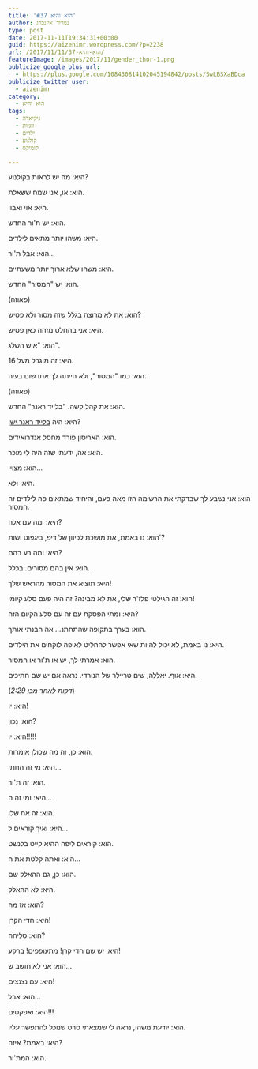 ```yaml
---
title: 'הוא והיא #37'
author: נמרוד איזנברג
type: post
date: 2017-11-11T19:34:31+00:00
guid: https://aizenimr.wordpress.com/?p=2238
url: /2017/11/11/הוא-והיא-37/
featureImage: /images/2017/11/gender_thor-1.png
publicize_google_plus_url:
  - https://plus.google.com/108430814102045194842/posts/SwLBSXaBDca
publicize_twitter_user:
  - aizenimr
category:
  - הוא והיא
tags:
  - גיקיאדה
  - זוגיות
  - ילדים
  - קולנוע
  - קומיקס

---
```

<span lang="he-IL">היא</span><span lang="en-US">: </span><span lang="he-IL">מה יש לראות בקולנוע</span><span lang="en-US">?</span>

<span lang="he-IL">הוא</span><span lang="en-US">: </span><span lang="he-IL">או</span><span lang="en-US">, </span><span lang="he-IL">אני שמח ששאלת</span><span lang="en-US">.</span>

<span lang="he-IL">היא</span><span lang="en-US">: </span><span lang="he-IL">אוי ואבוי</span><span lang="en-US">.</span>

<span lang="he-IL">הוא</span><span lang="en-US">: </span><span lang="he-IL">יש ת</span><span lang="en-US">'</span><span lang="he-IL">ור החדש</span><span lang="en-US">.</span>

<span lang="he-IL">היא</span><span lang="en-US">: </span><span lang="he-IL">משהו יותר מתאים לילדים</span><span lang="en-US">.</span>

<span lang="he-IL">הוא</span><span lang="en-US">: </span><span lang="he-IL">אבל ת</span><span lang="en-US">'</span><span lang="he-IL">ור</span><span lang="en-US">&#8230;</span>

<span lang="he-IL">היא</span><span lang="en-US">: </span><span lang="he-IL">משהו שלא ארוך יותר משעתיים</span><span lang="en-US">.</span>

<span lang="he-IL">הוא</span><span lang="en-US">: </span><span lang="he-IL">יש </span><span lang="en-US">"</span><span lang="he-IL">המסור</span><span lang="en-US">" </span><span lang="he-IL">החדש</span><span lang="en-US">.</span>

<span lang="en-US">(</span><span lang="he-IL">פאוזה</span><span lang="en-US">)</span>

<span lang="he-IL">הוא</span><span lang="en-US">: את לא מרוצה בגלל ש</span><span lang="he-IL">זה מסור ולא פטיש</span><span lang="en-US">?</span>

<span lang="he-IL">היא</span><span lang="en-US">: </span><span lang="he-IL">אני בהחלט מזהה כאן פטיש</span><span lang="en-US">.</span>

<span lang="he-IL">הוא</span><span lang="en-US">: "</span><span lang="he-IL">איש השלג</span><span lang="en-US">".</span>

<span lang="he-IL">היא</span><span lang="en-US">: </span><span lang="he-IL">זה מוגבל מעל </span><span lang="en-US">16.</span>

<span lang="he-IL">הוא</span><span lang="en-US">: </span><span lang="he-IL">כמו </span><span lang="en-US">"</span><span lang="he-IL">המסור</span><span lang="en-US">", </span><span lang="he-IL">ולא הייתה לך אתו שום בעיה</span><span lang="en-US">.</span>

<span lang="en-US">(</span><span lang="he-IL">פאוזה</span><span lang="en-US">)</span>

<span lang="he-IL">הוא</span><span lang="en-US">: </span><span lang="he-IL">את קהל קשה</span><span lang="en-US">. "</span><span lang="he-IL">בלייד ראנר</span><span lang="en-US">" </span><span lang="he-IL">החדש</span><span lang="en-US">.</span>

<span lang="he-IL">היא</span><span lang="en-US">: </span><span lang="he-IL">היה <a href="/2017/09/23/%d7%94%d7%a4%d7%99%d7%9c%d7%99%d7%a4-%d7%91%d7%9e%d7%a6%d7%95%d7%93%d7%94-%d7%94%d7%a8%d7%9e%d7%94/">בלייד ראנר ישן</a></span><span lang="en-US">?</span>

<span lang="he-IL">הוא</span><span lang="en-US">: </span><span lang="he-IL">האריסון פורד מחסל אנדרואידים</span><span lang="en-US">.</span>

<span lang="he-IL">היא</span><span lang="en-US">: </span><span lang="he-IL">אה</span><span lang="en-US">, </span><span lang="he-IL">ידעתי שזה היה לי מוכר</span><span lang="en-US">.</span>

<span lang="he-IL">הוא: מצויי&#8230;</span><span lang="en-US"><br /> </span>

<span lang="he-IL">היא</span><span lang="en-US">: ולא.<br /> </span>

הוא: אני נשבע לך שבדקתי את הרשימה הזו מאה פעם, והיחיד שמתאים פה לילדים זה המסור.

היא: ומה עם אלה?

<span lang="he-IL">הוא</span><span lang="en-US">: נו באמת, את מושכת לכיוון של דיפ, ביגפוט ושות'?<br /> </span>

<span lang="he-IL">היא</span><span lang="en-US">: ומה רע בהם?<br /> </span>

<span lang="he-IL">הוא</span><span lang="en-US">: אין בהם מסורים. בכלל.<br /> </span>

<span lang="he-IL">היא</span><span lang="en-US">: תוציא את המסור מהראש שלך!<br /> </span>

<span lang="he-IL">הוא</span><span lang="en-US">: זה הגילטי פלז'ר שלי, את לא מבינה? זה היה פעם סלע קיומי!<br /> </span>

<span lang="he-IL">היא</span><span lang="en-US">: ומתי הפסקת עם זה עם סלע הקיום הזה?<br /> </span>

<span lang="he-IL">הוא</span><span lang="en-US">: בערך בתקופה שהתחתנ&#8230; אה הבנתי אותך.<br /> </span>

<span lang="he-IL">היא</span><span lang="en-US">: נו באמת, לא יכול להיות שאי אפשר להחליט לאיפה לוקחים את הילדים.<br /> </span>

<span lang="he-IL">הוא</span><span lang="en-US">: אמרתי לך, יש או ת'ור או המסור.<br /> </span>

<span lang="he-IL">היא</span><span lang="en-US">: אוף. יאללה, שים טריילר של הנורדי. נראה אם יש שם חתיכים.<br /> </span>

(_2:29 דקות לאחר מכן_)

היא: יו!

<span lang="he-IL">הוא</span><span lang="en-US">: נכון?<br /> </span>

<span lang="he-IL">היא</span><span lang="en-US">: יו!!!!!<br /> </span>

<span lang="he-IL">הוא</span><span lang="en-US">: כן, זה מה שכולן אומרות.<br /> </span>

<span lang="he-IL">היא</span><span lang="en-US">: מי זה החתי&#8230;<br /> </span>

<span lang="he-IL">הוא</span><span lang="en-US">: זה ת'ור.<br /> </span>

<span lang="he-IL">היא</span><span lang="en-US">: ומי זה ה&#8230;<br /> </span>

<span lang="he-IL">הוא</span><span lang="en-US">: זה אח שלו.<br /> </span>

<span lang="he-IL">היא</span><span lang="en-US">: ואיך קוראים ל&#8230;<br /> </span>

<span lang="he-IL">הוא</span><span lang="en-US">: קוראים ליפה ההיא קייט בלנשט.<br /> </span>

<span lang="he-IL">היא</span><span lang="en-US">: ואתה קלטת את ה&#8230;<br /> </span>

<span lang="he-IL">הוא</span><span lang="en-US">: כן, גם ההאלק שם.<br /> </span>

<span lang="he-IL">היא</span><span lang="en-US">: לא ההאלק.<br /> </span>

<span lang="he-IL">הוא</span><span lang="en-US">: אז מה?<br /> </span>

<span lang="he-IL">היא</span><span lang="en-US">: חדי הקרן!<br /> </span>

<span lang="he-IL">הוא</span><span lang="en-US">: סליחה?<br /> </span>

<span lang="he-IL">היא</span><span lang="en-US">: יש שם חדי קרן! מתעופפים! ברקע!<br /> </span>

<span lang="he-IL">הוא</span><span lang="en-US">: אני לא חושב ש&#8230;<br /> </span>

<span lang="he-IL">היא</span><span lang="en-US">: עם נצנצים!<br /> </span>

<span lang="he-IL">הוא</span><span lang="en-US">: אבל&#8230;<br /> </span>

<span lang="he-IL">היא</span><span lang="en-US">: ואפקטים!!!<br /> </span>

<span lang="he-IL">הוא</span><span lang="en-US">: יודעת משהו, נראה לי שמצאתי סרט שנוכל להתפשר עליו.<br /> </span>

<span lang="he-IL">היא</span><span lang="en-US">: באמת? איזה?<br /> </span>

<span lang="he-IL">הוא</span><span lang="en-US">: המת'ור.</span>